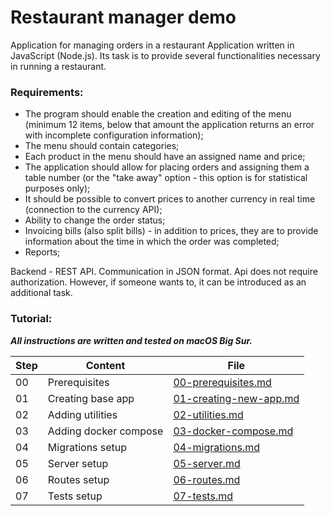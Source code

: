 # Restaurant manager demo

Application for managing orders in a restaurant
Application written in JavaScript (Node.js). Its task is to provide several functionalities
necessary in running a restaurant.

### Requirements:

- The program should enable the creation and editing of the menu (minimum 12 items, below that amount the application
  returns an error with incomplete configuration information);
- The menu should contain categories;
- Each product in the menu should have an assigned name and price;
- The application should allow for placing orders and assigning them a table number (or the "take away" option - this
  option is for statistical purposes only);
- It should be possible to convert prices to another currency in real time (connection to the currency API);
- Ability to change the order status;
- Invoicing bills (also split bills) - in addition to prices, they are to provide information about the time
  in which the order was completed;
- Reports;

Backend - REST API. Communication in JSON format. Api does not require authorization. However, if someone wants to,
it can be introduced as an additional task.

### Tutorial:

_**All instructions are written and tested on macOS Big Sur.**_

| Step | Content               | File                                                  |
| ---- | --------------------- | ----------------------------------------------------- |
| 00   | Prerequisites         | [00-prerequisites.md](help/00-prerequisites.md)       |
| 01   | Creating base app     | [01-creating-new-app.md](help/01-creating-new-app.md) |
| 02   | Adding utilities      | [02-utilities.md](help/02-utilities.md)               |
| 03   | Adding docker compose | [03-docker-compose.md](help/03-docker-compose.md)     |
| 04   | Migrations setup      | [04-migrations.md](help/04-migrations.md)             |
| 05   | Server setup          | [05-server.md](help/05-server.md)                     |
| 06   | Routes setup          | [06-routes.md](help/06-routes.md)                     |
| 07   | Tests setup           | [07-tests.md](help/07-tests.md)                       |
